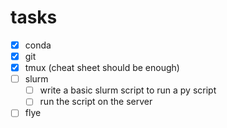 # tasks
- [x] conda
- [x] git
- [x] tmux (cheat sheet should be enough)
- [ ] slurm
    - [ ] write a basic slurm script to run a py script
    - [ ] run the script on the server
- [ ] flye
